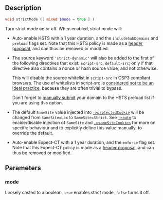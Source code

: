 ## Description
```php
void strictMode ([ mixed $mode = true ] )
```

Turn strict mode on or off.
When enabled, strict mode will:
* Auto-enable HSTS with a 1 year duration, and the `includeSubDomains`
  and `preload` flags set. Note that this HSTS policy is made as a
  [header proposal](header-proposals), and can thus be removed or
  modified.

* The source keyword `'strict-dynamic'` will also be added to the first
  of the following directives that exist: `script-src`, `default-src`;
  only if that directive also contains a nonce or hash source value, and
  not otherwise.

  This will disable the source whitelist in `script-src` in CSP3
  compliant browsers. The use of whitelists in script-src is
  [considered not to be an ideal practice][1], because they are often
  trivial to bypass.

  [1]: https://research.google.com/pubs/pub45542.html "The Insecurity of
  Whitelists and the Future of Content Security Policy"

  Don't forget to [manually submit](https://hstspreload.appspot.com/)
  your domain to the HSTS preload list if you are using this option.

* The default `SameSite` value injected into [`->protectedCookie`](protectedCookie) will
  be changed from `SameSite=Lax` to `SameSite=Strict`.
  See [`->auto`](auto#AUTO_COOKIE_SAMESITE) to enable/disable injection
  of `SameSite` and [`->sameSiteCookies`](sameSiteCookies) for more on specific behaviour
  and to explicitly define this value manually, to override the default.

* Auto-enable Expect-CT with a 1 year duration, and the `enforce` flag
  set. Note that this Expect-CT policy is made as a
  [header proposal](header-proposals), and can thus be removed or
  modified.

## Parameters
### mode
Loosely casted to a boolean, `true` enables strict mode, `false` turns
 it off.
